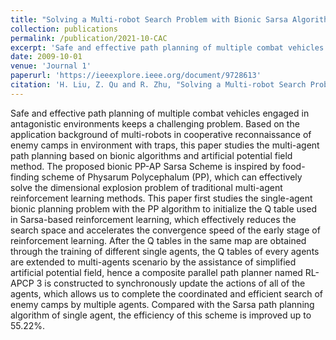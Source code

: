 ```yaml
---
title: "Solving a Multi-robot Search Problem with Bionic Sarsa Algorithm and Artificial Potential Field"
collection: publications
permalink: /publication/2021-10-CAC
excerpt: 'Safe and effective path planning of multiple combat vehicles engaged in antagonistic environments keeps a challenging problem. Based on the application background of multi-robots in cooperative reconnaissance of enemy camps in environment with traps, this paper studies the multi-agent path planning based on bionic algorithms and artificial potential field method. The proposed bionic PP-AP Sarsa Scheme is inspired by food-finding scheme of Physarum Polycephalum (PP), which can effectively solve the dimensional explosion problem of traditional multi-agent reinforcement learning methods. This paper first studies the single-agent bionic planning problem with the PP algorithm to initialize the Q table used in Sarsa-based reinforcement learning, which effectively reduces the search space and accelerates the convergence speed of the early stage of reinforcement learning. After the Q tables in the same map are obtained through the training of different single agents, the Q tables of every agents are extended to multi-agents scenario by the assistance of simplified artificial potential field, hence a composite parallel path planner named RL-APCP 3 is constructed to synchronously update the actions of all of the agents, which allows us to complete the coordinated and efficient search of enemy camps by multiple agents. Compared with the Sarsa path planning algorithm of single agent, the efficiency of this scheme is improved up to 55.22%.'
date: 2009-10-01
venue: 'Journal 1'
paperurl: 'https://ieeexplore.ieee.org/document/9728613'
citation: 'H. Liu, Z. Qu and R. Zhu, "Solving a Multi-robot Search Problem with Bionic Sarsa Algorithm and Artificial Potential Field," 2021 China Automation Congress (CAC), Beijing, China, 2021, pp. 1830-1835.'
---
```


Safe and effective path planning of multiple combat vehicles engaged in antagonistic environments keeps a challenging problem. Based on the application background of multi-robots in cooperative reconnaissance of enemy camps in environment with traps, this paper studies the multi-agent path planning based on bionic algorithms and artificial potential field method. The proposed bionic PP-AP Sarsa Scheme is inspired by food-finding scheme of Physarum Polycephalum (PP), which can effectively solve the dimensional explosion problem of traditional multi-agent reinforcement learning methods. This paper first studies the single-agent bionic planning problem with the PP algorithm to initialize the Q table used in Sarsa-based reinforcement learning, which effectively reduces the search space and accelerates the convergence speed of the early stage of reinforcement learning. After the Q tables in the same map are obtained through the training of different single agents, the Q tables of every agents are extended to multi-agents scenario by the assistance of simplified artificial potential field, hence a composite parallel path planner named RL-APCP 3 is constructed to synchronously update the actions of all of the agents, which allows us to complete the coordinated and efficient search of enemy camps by multiple agents. Compared with the Sarsa path planning algorithm of single agent, the efficiency of this scheme is improved up to 55.22%.